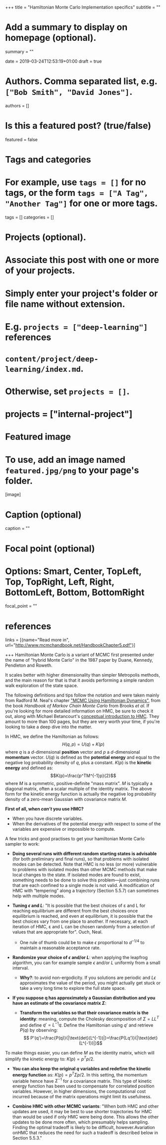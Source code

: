 +++
title = "Hamiltonian Monte Carlo Implementation specifics"
subtitle = ""

# Add a summary to display on homepage (optional).
summary = ""

date = 2019-03-24T12:53:19+01:00
draft = true

# Authors. Comma separated list, e.g. `["Bob Smith", "David Jones"]`.
authors = []

# Is this a featured post? (true/false)
featured = false

# Tags and categories
# For example, use `tags = []` for no tags, or the form `tags = ["A Tag", "Another Tag"]` for one or more tags.
tags = []
categories = []

# Projects (optional).
#   Associate this post with one or more of your projects.
#   Simply enter your project's folder or file name without extension.
#   E.g. `projects = ["deep-learning"]` references
#   `content/project/deep-learning/index.md`.
#   Otherwise, set `projects = []`.
# projects = ["internal-project"]

# Featured image
# To use, add an image named `featured.jpg/png` to your page's folder.
[image]
  # Caption (optional)
  caption = ""

  # Focal point (optional)
  # Options: Smart, Center, TopLeft, Top, TopRight, Left, Right, BottomLeft, Bottom, BottomRight
  focal_point = ""

# references
links = [{name="Read more in", url="http://www.mcmchandbook.net/HandbookChapter5.pdf"}]

+++
Hamiltonian Monte Carlo is a variant of MCMC first presented under the name of
"hybrid Monte Carlo" in the 1987 paper by Duane, Kennedy, Pendleton and Roweth.

It scales better with higher dimensionality than simpler Metropolis methods, and
the main reason for that is that it avoids performing a simple random walk
exploration of the state space.

The following definitions and tips follow the notation and were taken mainly from
Radford M. Neal's chapter ["MCMC Using Hamiltonian Dynamics"](http://mcmchandbook.net/HandbookChapter5.pdf),
from the book _Handbook of Markov Chain Monte Carlo_ from Brooks _et al._
If you're looking for more detailed information on HMC, be sure to check it out, along with
Michael Betancourt's [conceptual introduction to HMC](https://arxiv.org/abs/1701.02434).
They amount to more than 100 pages, but they are very worth your time, if you're
looking to take a deep dive into the matter.

In HMC, we define the Hamiltonian as follows:
$$H(q,p) = U(q) + K(p)$$
where $q$ is a $d$-dimensional **position** vector and $p$ a $d$-dimensional
**momentum** vector. $U(q)$ is defined as the **potential energy** and equal to
the negative log probability density of $q$, plus a constant. $K(p)$ is the
**kinetic energy** and defined as:
$$K(p)=\frac{p^TM^{-1}p}{2}$$
where $M$ is a symmetric, positive-definite "mass matrix". $M$ is typically a
diagonal matrix, often a scalar multiple of the identity matrix. The above form
for the kinetic energy function is actually the negative log probability density
of a zero-mean Gaussian with covariance matrix $M$.

**First of all, when _can't_ you use HMC?**

* When you have discrete variables.
* When the derivatives of the potential energy with respect to some of the
variables are expensive or impossible to compute.

A few tricks and good practises to get your hamiltonian Monte Carlo sampler to work:

* **Doing several runs with different random starting states is advisable** (for both preliminary
and final runs), so that problems with isolated modes can be detected. Note that HMC is no less (or more) vulnerable to problems with isolated modes than other MCMC methods that make local changes to the state. If isolated modes are found to exist, something needs to be done to solve this problem—just combining runs that are each confined to a single mode is not valid. A modification of HMC with “tempering” along a trajectory (Section 5.5.7) can sometimes help with multiple modes.

* **Tuning $\epsilon$ and $L$**: "It is possible that the best choices of ε and L for reaching equilibrium are different from the best choices once equilibrium is reached, and even at equilibrium, it is possible that the best choices vary from one place to another. If necessary, at each iteration of HMC, ε and L can be chosen randomly from a selection of values that are appropriate for". Ouch, Neal.
  * One rule of thumb could be to make $\epsilon$ proportional to $d^{-1/4}$ to maintain a reasonable acceptance rate.

* **Randomize your choice of $\epsilon$ and/or $L$**: when applying the leapfrog
algorithm, you can for example sample $\epsilon$ and/or $L$ uniformly from a
small interval.
   * **Why?**: to avoid non-ergodicity. If you solutions are periodic and $L\epsilon$
   approximates the value of the period, you might actually get stuck or take
   a very long time to explore the full state space.
* **If you suppose q has approximately a Gaussian distribution and you have an
estimate of the covariance matrix $\Sigma$**:
  * **Transform the variables so that their covariance matrix is the identity**:
  meaning, compute the Cholesky decomposition of $\Sigma = LL^T$ and define $q'=L^{-1}q$.
  Define the Hamiltonian using $q'$ and retrieve $P(q)$ by observing:
  $$ P'(q')=\frac{P(q)}{|\text{det}(L^{-1})|}=\frac{P(Lq')}{|\text{det}(L^{-1})|}$$

To make things easier, you can define $M$ as the identity matrix, which will
simplify the kinetic energy to: $K(p)=p^Tp/2$.

  * **You can also keep the original $q$ variables and redefine the kinetic energy
  function** as: $K(p)=p^T\Sigma p/2$. In this setting, the momentum variable
  hence have $\Sigma^{-1}$ for a covariance matrix.
  This type of kinetic energy function has been used to compensate for correlated
  position variables. However, in higher dimensions, the computational cost
  incurred because of the matrix operations might limit its usefulness.

* **Combine HMC with other MCMC variants**: "When both HMC and other updates are used, it may be best to use shorter trajectories
for HMC than would be used if only HMC were being done. This allows the other updates to be done more often, which presumably helps sampling. Finding the optimal tradeoff is likely to be difficult, however.Avariation onHMC that reduces the need for such a tradeoff is described below in Section 5.5.3."
